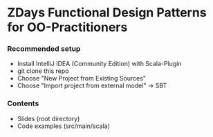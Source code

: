 # ZDays Functional Design Patterns for OO-Practitioners

### Recommended setup
  - Install IntelliJ IDEA (Community Edition) with Scala-Plugin
  - git clone this repo
  - Choose "New Project from Existing Sources"
  - Choose "Import project from external model" -> SBT

### Contents
  - Slides (root directory)
  - Code examples (src/main/scala)
